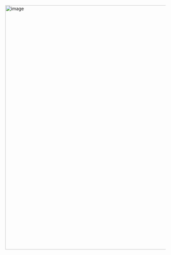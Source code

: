 <img width="1366" height="768" alt="image" src="https://github.com/user-attachments/assets/60305f67-d5a6-4166-8cc2-72015c4f222b" />
